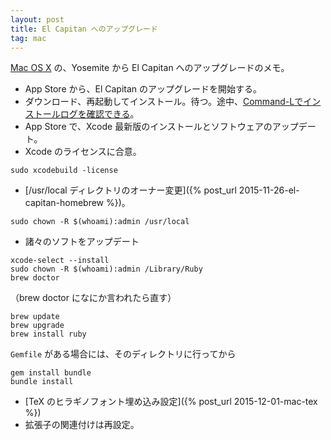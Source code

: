 ```yaml
---
layout: post
title: El Capitan へのアップグレード
tag: mac
---
```

[Mac OS X](http://www.apple.com/jp/osx/) の、Yosemite から El Capitan へのアップグレードのメモ。

* App Store から、El Capitan のアップグレードを開始する。
* ダウンロード、再起動してインストール。待つ。途中、[Command-Lでインストールログを確認できる](http://www.softantenna.com/wp/mac/yosemite-upgrade-tips-for-homebrew/)。
* App Store で、Xcode 最新版のインストールとソフトウェアのアップデート。
* Xcode のライセンスに合意。

~~~
sudo xcodebuild -license
~~~

* [/usr/local ディレクトリのオーナー変更]({% post_url 2015-11-26-el-capitan-homebrew %})。

~~~
sudo chown -R $(whoami):admin /usr/local
~~~

* 諸々のソフトをアップデート

~~~
xcode-select --install
sudo chown -R $(whoami):admin /Library/Ruby
brew doctor
~~~

（brew doctor になにか言われたら直す）

~~~
brew update
brew upgrade
brew install ruby
~~~

`Gemfile` がある場合には、そのディレクトリに行ってから

~~~
gem install bundle
bundle install
~~~

* [TeX のヒラギノフォント埋め込み設定]({% post_url 2015-12-01-mac-tex %})
* 拡張子の関連付けは再設定。

